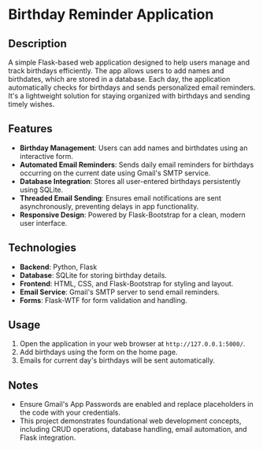 # Birthday Reminder Application

## Description  
A simple Flask-based web application designed to help users manage and track birthdays efficiently. The app allows users to add names and birthdates, which are stored in a database. Each day, the application automatically checks for birthdays and sends personalized email reminders. It's a lightweight solution for staying organized with birthdays and sending timely wishes.

## Features  
- **Birthday Management**: Users can add names and birthdates using an interactive form.  
- **Automated Email Reminders**: Sends daily email reminders for birthdays occurring on the current date using Gmail's SMTP service.  
- **Database Integration**: Stores all user-entered birthdays persistently using SQLite.  
- **Threaded Email Sending**: Ensures email notifications are sent asynchronously, preventing delays in app functionality.  
- **Responsive Design**: Powered by Flask-Bootstrap for a clean, modern user interface.  

## Technologies  
- **Backend**: Python, Flask  
- **Database**: SQLite for storing birthday details.  
- **Frontend**: HTML, CSS, and Flask-Bootstrap for styling and layout.  
- **Email Service**: Gmail's SMTP server to send email reminders.  
- **Forms**: Flask-WTF for form validation and handling.  

## Usage  
1. Open the application in your web browser at `http://127.0.0.1:5000/`.  
2. Add birthdays using the form on the home page.  
3. Emails for current day's birthdays will be sent automatically.  

## Notes  
- Ensure Gmail's App Passwords are enabled and replace placeholders in the code with your credentials.  
- This project demonstrates foundational web development concepts, including CRUD operations, database handling, email automation, and Flask integration.
